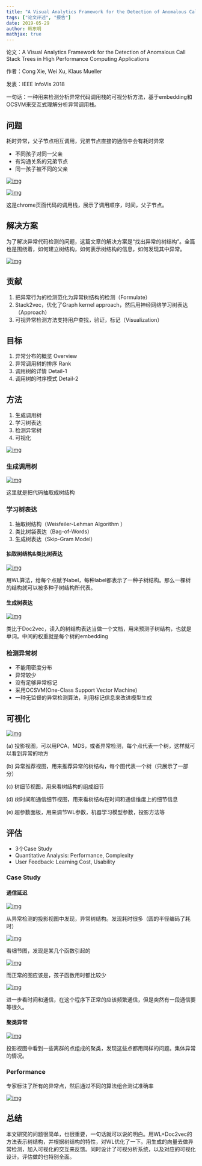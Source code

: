 ```yaml
---
title: "A Visual Analytics Framework for the Detection of Anomalous Call Stack Trees in High Performance Computing Applications"
tags: ["论文评述", "报告"]
date: 2019-05-29
author: 韩东明
mathjax: true
---
```


论文：A Visual Analytics Framework for the Detection of Anomalous Call Stack Trees in High Performance Computing Applications

作者：Cong Xie, Wei Xu, Klaus Mueller

发表：IEEE InfoVis 2018

一句话：一种用来检测分析异常代码调用栈的可视分析方法，基于embedding和OCSVM来交互式理解分析异常调用栈。

## 问题

耗时异常，父子节点相互调用，兄弟节点直接的通信中会有耗时异常

- 不同孩子对同一父亲
- 有沟通关系的兄弟节点
- 同一孩子被不同的父亲

[![img](http://www.cad.zju.edu.cn/home/vagblog/wp-content/uploads/2019/05/%E5%9B%BE%E7%89%8719.png)](http://www.cad.zju.edu.cn/home/vagblog/wp-content/uploads/2019/05/图片19.png)

[![img](http://www.cad.zju.edu.cn/home/vagblog/wp-content/uploads/2019/05/%E5%9B%BE%E7%89%8724.png)](http://www.cad.zju.edu.cn/home/vagblog/wp-content/uploads/2019/05/图片24.png)

这是chrome页面代码的调用栈，展示了调用顺序，时间，父子节点。

## 解决方案

为了解决异常代码检测的问题，这篇文章的解决方案是“找出异常的树结构”。全篇也是围绕着，如何建立树结构，如何表示树结构的信息，如何发现其中异常。

[![img](http://www.cad.zju.edu.cn/home/vagblog/wp-content/uploads/2019/05/%E5%9B%BE%E7%89%8734.png)](http://www.cad.zju.edu.cn/home/vagblog/wp-content/uploads/2019/05/图片34.png)

## 贡献

1.  把异常行为的检测范化为异常树结构的检测（Formulate）
2. Stack2vec，优化了Graph kernel approach，然后用神经网络学习树表达（Approach）
3. 可视异常检测方法支持用户查找，验证，标记（Visualization）

## 目标

1. 异常分布的概览  Overview
2. 异常调用树的排序  Rank
3. 调用树的详情  Detail-1
4. 调用树的时序模式  Detail-2

## 方法

1. 生成调用树
2. 学习树表达
3. 检测异常树
4. 可视化

[![img](http://www.cad.zju.edu.cn/home/vagblog/wp-content/uploads/2019/05/%E5%9B%BE%E7%89%8743.png)](http://www.cad.zju.edu.cn/home/vagblog/wp-content/uploads/2019/05/图片43.png)

### 生成调用树

[![img](http://www.cad.zju.edu.cn/home/vagblog/wp-content/uploads/2019/05/%E5%9B%BE%E7%89%8734.png)](http://www.cad.zju.edu.cn/home/vagblog/wp-content/uploads/2019/05/图片34.png)

这里就是把代码抽取成树结构

### 学习树表达

1. 抽取树结构（Weisfeiler-Lehman Algorithm ）
2. 类比树袋表达（Bag-of-Words）
3. 生成树表达（Skip-Gram Model）

#### 抽取树结构&类比树表达

[![img](http://www.cad.zju.edu.cn/home/vagblog/wp-content/uploads/2019/05/%E5%9B%BE%E7%89%8754.png)](http://www.cad.zju.edu.cn/home/vagblog/wp-content/uploads/2019/05/图片54.png)

用WL算法，给每个点赋予label，每种label都表示了一种子树结构。那么一棵树的结构就可以被多种子树结构所代表。

#### 生成树表达

[![img](http://www.cad.zju.edu.cn/home/vagblog/wp-content/uploads/2019/05/%E5%9B%BE%E7%89%8763.png)](http://www.cad.zju.edu.cn/home/vagblog/wp-content/uploads/2019/05/图片63.png)

类比于Doc2vec，读入的树结构表达当做一个文档，用来预测子树结构，也就是单词。中间的权重就是每个树的embedding

### 检测异常树

- 不能用密度分布
- 异常较少
- 没有足够异常标记
- 采用OCSVM(One-Class Support Vector Machine)
- 一种无监督的异常检测算法，利用标记信息来改进模型生成

## 可视化

[![img](http://www.cad.zju.edu.cn/home/vagblog/wp-content/uploads/2019/05/%E5%9B%BE%E7%89%8772.png)](http://www.cad.zju.edu.cn/home/vagblog/wp-content/uploads/2019/05/图片72.png)

(a) 投影视图，可以用PCA，MDS，或者异常检测，每个点代表一个树，这样就可以看到异常的地方

(b) 异常推荐视图，用来推荐异常的树结构，每个图代表一个树（只展示了一部分）

(c) 树细节视图，用来看树结构的组成细节

(d) 树时间和通信细节视图，用来看树结构在时间和通信维度上的细节信息

(e) 超参数面板，用来调节WL参数，机器学习模型参数，投影方法等

## 评估

- 3个Case Study
- Quantitative Analysis: Performance, Complexity
- User Feedback: Learning Cost, Usability

### Case Study

#### 通信延迟

[![img](http://www.cad.zju.edu.cn/home/vagblog/wp-content/uploads/2019/05/%E5%9B%BE%E7%89%8792.png)](http://www.cad.zju.edu.cn/home/vagblog/wp-content/uploads/2019/05/图片92.png)

从异常检测的投影视图中发现，异常树结构。发现耗时很多（圆的半径编码了耗时）

[![img](http://www.cad.zju.edu.cn/home/vagblog/wp-content/uploads/2019/05/Snipaste_2019-05-29_13-35-47.jpg)](http://www.cad.zju.edu.cn/home/vagblog/wp-content/uploads/2019/05/Snipaste_2019-05-29_13-35-47.jpg)

看细节图，发现是某几个函数引起的

 [![img](http://www.cad.zju.edu.cn/home/vagblog/wp-content/uploads/2019/05/%E5%9B%BE%E7%89%87142.png)](http://www.cad.zju.edu.cn/home/vagblog/wp-content/uploads/2019/05/图片142.png)

而正常的图应该是，孩子函数用时都比较少

[![img](http://www.cad.zju.edu.cn/home/vagblog/wp-content/uploads/2019/05/%E5%9B%BE%E7%89%87103.png)](http://www.cad.zju.edu.cn/home/vagblog/wp-content/uploads/2019/05/图片103.png)

进一步看时间和通信，在这个程序下正常的应该频繁通信，但是突然有一段通信要等很久。

#### 聚类异常

[![img](http://www.cad.zju.edu.cn/home/vagblog/wp-content/uploads/2019/05/%E5%9B%BE%E7%89%87151.png)](http://www.cad.zju.edu.cn/home/vagblog/wp-content/uploads/2019/05/图片151.png)

投影视图中看到一些离群的点组成的聚类，发现这些点都用同样的问题。集体异常的情况。

### Performance

专家标注了所有的异常点，然后通过不同的算法组合测试准确率

[![img](http://www.cad.zju.edu.cn/home/vagblog/wp-content/uploads/2019/05/%E5%9B%BE%E7%89%87123.png)](http://www.cad.zju.edu.cn/home/vagblog/wp-content/uploads/2019/05/图片123.png)

## 总结

本文研究的问题很简单，也很重要，一句话就可以说的明白。用WL+Doc2vec的方法表示树结构，并根据树结构的特性，对WL优化了一下。用生成的向量去做异常检测，加入可视化的交互来反馈。同时设计了可视分析系统，以及对应的可视化设计。评估做的也特别全面。